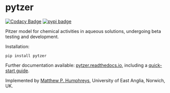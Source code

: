 # pytzer

[![Codacy Badge](https://api.codacy.com/project/badge/Grade/2e98427c04a64c8fbc2dbf785a6a383a)](https://app.codacy.com/app/mvdh7/pytzer?utm_source=github.com&utm_medium=referral&utm_content=mvdh7/pytzer&utm_campaign=Badge_Grade_Dashboard)
[![pypi badge](https://img.shields.io/pypi/v/pytzer.svg?style=popout)](https://pypi.org/project/pytzer/)

Pitzer model for chemical activities in aqueous solutions, undergoing beta testing and development.

Installation:

```shell
pip install pytzer
```

Further documentation available: [pytzer.readthedocs.io](https://pytzer.readthedocs.io/en/latest/), including a [quick-start guide](https://pytzer.readthedocs.io/en/latest/quick-start/).

Implemented by [Matthew P. Humphreys](https://mvdh.xyz), University of East Anglia, Norwich, UK.
